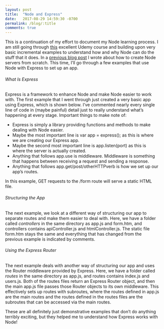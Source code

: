 ```yaml
---
layout: post
title:  "Node and Express"
date:   2017-08-29 14:59:30 -0700
permalink: /blog/:title
comments: true
---
```


This is a continuation of my effort to document my Node learning process. I am still going through [this](https://www.udemy.com/understand-nodejs/learn/v4/overview) excellent Udemy course and building upon very basic incremental examples to understand how and why Node can do the stuff that it does. In a [previous blog post](http://nataliesmith.ca/blog/node-servers) I wrote about how to create Node servers from scratch. This time, I’ll go through a few examples that use Node with Express to set up an app.

###### What Is Express

Express is a framework to enhance Node and make Node easier to work with. The first example that I went through just created a very basic app using Express, which is shown below. I’ve commented nearly every single line of code in (maybe painful) detail just to really understand what’s happening at every stage. Important things to make note of:
- Express is simply a library providing functions and methods to make dealing with Node easier.
- Maybe the most important line is var app = express(); as this is where we are creating our Express app.
- Maybe the second most important line is app.listen(port) as this is where the server is actually created.
- Anything that follows app.use is middleware. Middleware is something that happens between receiving a request and sending a response.
- Anything that follows app.get/post/otherHTTPverb is how we set up our app’s routes.

<script src="https://gist.github.com/natmegs/e0407b95e5cb86204d31759b633ec5d2.js"></script>
<script src="https://gist.github.com/natmegs/6693c1f12d98d8258b18103acd36151f.js"></script>

In this example, GET requests to the /form route will serve a static HTML file.

###### Structuring the App

The next example, we look at a different way of structuring our app to separate routes and make them easier to deal with. Here, we have a folder called *controllers* in the same directory as app.js and form.htm, and controllers contains apiController.js and htmlController.js. The static file form.htm stays the same and everything that has changed from the previous example is indicated by comments.

<script src="https://gist.github.com/natmegs/ff9d6d2f2d6d32d00e1fcd4832e58cc7.js"></script>
<script src="https://gist.github.com/natmegs/4051e9179b7117b825c516269dbd7093.js"></script>
<script src="https://gist.github.com/natmegs/43b44d0735d0d05686cc9dd3638cd18f.js"></script>

###### Using the Express Router

The next example deals with another way of structuring our app and uses the Router middleware provided by Express. Here, we have a folder called *routes* in the same directory as app.js, and routes contains index.js and users.js. Both of the routes files return an Express Router object, and then the main app.js file passes those Router objects to its own middleware. This effectively sets up routes with subroutes, where the routes defined in app.js are the main routes and the routes defined in the routes files are the subroutes that can be accessed via the main routes.

<script src="https://gist.github.com/natmegs/fda851a0b2d031248ac588ee7553c268.js"></script>
<script src="https://gist.github.com/natmegs/3beda9f4ccf51749e97f57dc4b7884f2.js"></script>
<script src="https://gist.github.com/natmegs/18e63953049cdbdfc0e346e5f390775d.js"></script>

These are all definitely just demonstrative examples that don’t do anything terribly exciting, but they helped me to understand how Express works with Node!
